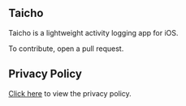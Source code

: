 ## Taicho
Taicho is a lightweight activity logging app for iOS.

To contribute, open a pull request.

## Privacy Policy
[Click here](privacy_policy.md) to view the privacy policy.

